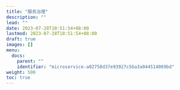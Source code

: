 ```yaml
---
title: "服务治理"
description: ""
lead: ""
date: 2023-07-28T10:51:54+08:00
lastmod: 2023-07-28T10:51:54+08:00
draft: true
images: []
menu:
  docs:
    parent: ""
    identifier: "microservice-a02758d37e93927c56a3a044514069bd"
weight: 500
toc: true
---
```


